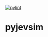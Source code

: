 [![pylint](https://github.com/eventsim/pyjevsim/tree/main/utils/pylint.svg)]([https://github.com/jongracecox/anybadge/blob/master/LICENS](https://github.com/eventsim/pyjevsim/tree/main/utils/pylint.svg)https://github.com/eventsim/pyjevsim/tree/main/utils/pylint.svg)
# pyjevsim
